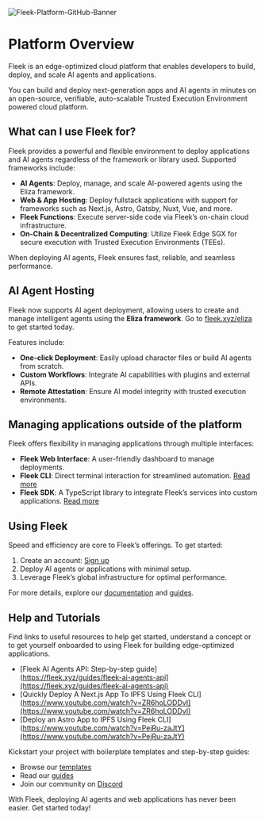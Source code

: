 ![Fleek-Platform-GitHub-Banner](https://github.com/fleek-platform/.github/assets/55561695/d78a3d27-7e89-40ba-8624-feb7c4f8b67e)


# Platform Overview

Fleek is an edge-optimized cloud platform that enables developers to build, deploy, and scale AI agents and applications. 

You can build and deploy next-generation apps and AI agents in minutes on an open-source, verifiable, auto-scalable Trusted Execution Environment powered cloud platform.

## What can I use Fleek for?

Fleek provides a powerful and flexible environment to deploy applications and AI agents regardless of the framework or library used. Supported frameworks include:

- **AI Agents**: Deploy, manage, and scale AI-powered agents using the Eliza framework.
- **Web & App Hosting**: Deploy fullstack applications with support for frameworks such as Next.js, Astro, Gatsby, Nuxt, Vue, and more.
- **Fleek Functions**: Execute server-side code via Fleek’s on-chain cloud infrastructure.
- **On-Chain & Decentralized Computing**: Utilize Fleek Edge SGX for secure execution with Trusted Execution Environments (TEEs).

When deploying AI agents, Fleek ensures fast, reliable, and seamless performance.

## AI Agent Hosting

Fleek now supports AI agent deployment, allowing users to create and manage intelligent agents using the **Eliza framework**. Go to [fleek.xyz/eliza](https://fleek.xyz/eliza/) to get started today.

Features include:

- **One-click Deployment**: Easily upload character files or build AI agents from scratch.
- **Custom Workflows**: Integrate AI capabilities with plugins and external APIs.
- **Remote Attestation**: Ensure AI model integrity with trusted execution environments.

## Managing applications outside of the platform

Fleek offers flexibility in managing applications through multiple interfaces:

- **Fleek Web Interface**: A user-friendly dashboard to manage deployments.
- **Fleek CLI**: Direct terminal interaction for streamlined automation. [Read more](https://fleek.xyz/docs/cli)
- **Fleek SDK**: A TypeScript library to integrate Fleek’s services into custom applications. [Read more](https://fleek.xyz/docs/sdk)

## Using Fleek

Speed and efficiency are core to Fleek’s offerings. To get started:

1. Create an account: [Sign up](https://app.fleek.xyz)
2. Deploy AI agents or applications with minimal setup.
3. Leverage Fleek’s global infrastructure for optimal performance.

For more details, explore our [documentation](https://fleek.xyz/docs) and [guides](https://fleek.xyz/guides).

## Help and Tutorials

Find links to useful resources to help get started, understand a concept or to get yourself onboarded to using Fleek for building edge-optimized applications.

- [Fleek AI Agents API: Step-by-step guide](https://fleek.xyz/guides/fleek-ai-agents-api](https://fleek.xyz/guides/fleek-ai-agents-api)
- [Quickly Deploy A Next.js App To IPFS Using Fleek CLI](https://www.youtube.com/watch?v=ZR6hoLODDvI](https://www.youtube.com/watch?v=ZR6hoLODDvI)
- [Deploy an Astro App to IPFS Using Fleek CLI](https://www.youtube.com/watch?v=PejRu-zaJtY](https://www.youtube.com/watch?v=PejRu-zaJtY)

Kickstart your project with boilerplate templates and step-by-step guides:

- Browse our [templates](https://app.fleek.xyz/templates/)
- Read our [guides](https://fleek.xyz/guides/)
- Join our community on [Discord](https://discord.com/invite/fleek)


With Fleek, deploying AI agents and web applications has never been easier. Get started today!

